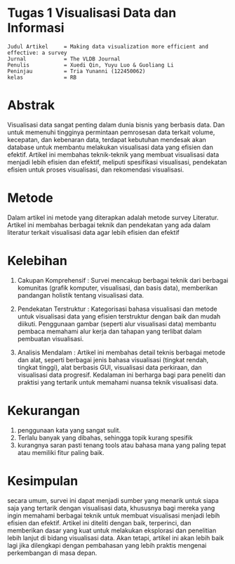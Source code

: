 


# **Tugas 1 Visualisasi Data dan Informasi**



    Judul Artikel     = Making data visualization more efficient and effective: a survey
    Jurnal            = The VLDB Journal
    Penulis           = Xuedi Qin, Yuyu Luo & Guoliang Li
    Peninjau          = Tria Yunanni (122450062)
    kelas             = RB



# **Abstrak**
 
Visualisasi data sangat penting dalam dunia bisnis yang berbasis data.
Dan untuk memenuhi tingginya permintaan pemrosesan data terkait volume,
kecepatan, dan kebenaran data, terdapat kebutuhan mendesak akan database
untuk membantu melakukan visualisasi data yang efisien dan efektif.
Artikel ini membahas teknik-teknik yang membuat visualisasi data menjadi
lebih efisien dan efektif, meliputi spesifikasi visualisasi, pendekatan
efisien untuk proses visualisasi, dan rekomendasi visualisasi.

# **Metode**
Dalam artikel ini metode yang diterapkan adalah metode survey Literatur.
Artikel ini membahas berbagai teknik dan pendekatan yang ada dalam
literatur terkait visualisasi data agar lebih efisien dan efektif

# **Kelebihan**
1.  Cakupan Komprehensif : Survei mencakup berbagai teknik dari berbagai
    komunitas (grafik komputer, visualisasi, dan basis data), memberikan
    pandangan holistik tentang visualisasi data.

2.  Pendekatan Terstruktur : Kategorisasi bahasa visualisasi dan metode
    untuk visualisasi data yang efisien terstruktur dengan baik dan
    mudah diikuti. Penggunaan gambar (seperti alur visualisasi data)
    membantu pembaca memahami alur kerja dan tahapan yang terlibat dalam
    pembuatan visualisasi.

3.  Analisis Mendalam : Artikel ini membahas detail teknis berbagai
    metode dan alat, seperti berbagai jenis bahasa visualisasi (tingkat
    rendah, tingkat tinggi), alat berbasis GUI, visualisasi data
    perkiraan, dan visualisasi data progresif. Kedalaman ini berharga
    bagi para peneliti dan praktisi yang tertarik untuk memahami nuansa
    teknik visualisasi data.

 # **Kekurangan**

1.  penggunaan kata yang sangat sulit.
2.  Terlalu banyak yang dibahas, sehingga topik kurang spesifik
3.  kurangnya saran pasti tenang tools atau bahasa mana yang paling
    tepat atau memiliki fitur paling baik.

 # **Kesimpulan**
secara umum, survei ini dapat menjadi sumber yang menarik untuk siapa
saja yang tertarik dengan visualisasi data, khususnya bagi mereka yang
ingin memahami berbagai teknik untuk membuat visualisasi menjadi lebih
efisien dan efektif. Artikel ini diteliti dengan baik, terperinci, dan
memberikan dasar yang kuat untuk melakukan eksplorasi dan penelitian
lebih lanjut di bidang visualisasi data. Akan tetapi, artikel ini akan
lebih baik lagi jika dilengkapi dengan pembahasan yang lebih praktis
mengenai perkembangan di masa depan.
